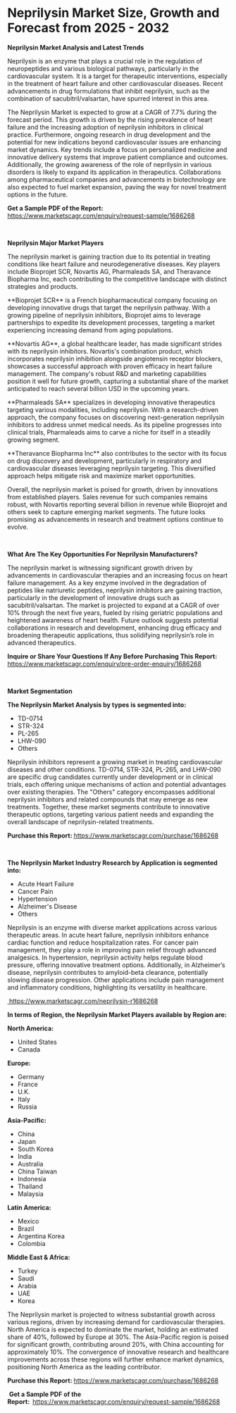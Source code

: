 <p><h1>Neprilysin Market Size, Growth and Forecast from 2025 - 2032</h1></p><p><strong>Neprilysin Market Analysis and Latest Trends</strong></p>
<p><p>Neprilysin is an enzyme that plays a crucial role in the regulation of neuropeptides and various biological pathways, particularly in the cardiovascular system. It is a target for therapeutic interventions, especially in the treatment of heart failure and other cardiovascular diseases. Recent advancements in drug formulations that inhibit neprilysin, such as the combination of sacubitril/valsartan, have spurred interest in this area.</p><p>The Neprilysin Market is expected to grow at a CAGR of 7.7% during the forecast period. This growth is driven by the rising prevalence of heart failure and the increasing adoption of neprilysin inhibitors in clinical practice. Furthermore, ongoing research in drug development and the potential for new indications beyond cardiovascular issues are enhancing market dynamics. Key trends include a focus on personalized medicine and innovative delivery systems that improve patient compliance and outcomes. Additionally, the growing awareness of the role of neprilysin in various disorders is likely to expand its application in therapeutics. Collaborations among pharmaceutical companies and advancements in biotechnology are also expected to fuel market expansion, paving the way for novel treatment options in the future.</p></p>
<p><strong>Get a Sample PDF of the Report:&nbsp;</strong> <a href="https://www.marketscagr.com/enquiry/request-sample/1686268?utm_campaign=2951&utm_medium=2&utm_source=Github&utm_content=ia&utm_term=19042025&utm_id=neprilysin">https://www.marketscagr.com/enquiry/request-sample/1686268</a></p>
<p>&nbsp;</p>
<p><strong>Neprilysin Major Market Players</strong></p>
<p><p>The neprilysin market is gaining traction due to its potential in treating conditions like heart failure and neurodegenerative diseases. Key players include Bioprojet SCR, Novartis AG, Pharmaleads SA, and Theravance Biopharma Inc, each contributing to the competitive landscape with distinct strategies and products.</p><p>**Bioprojet SCR** is a French biopharmaceutical company focusing on developing innovative drugs that target the neprilysin pathway. With a growing pipeline of neprilysin inhibitors, Bioprojet aims to leverage partnerships to expedite its development processes, targeting a market experiencing increasing demand from aging populations.</p><p>**Novartis AG**, a global healthcare leader, has made significant strides with its neprilysin inhibitors. Novartis's combination product, which incorporates neprilysin inhibition alongside angiotensin receptor blockers, showcases a successful approach with proven efficacy in heart failure management. The company's robust R&D and marketing capabilities position it well for future growth, capturing a substantial share of the market anticipated to reach several billion USD in the upcoming years.</p><p>**Pharmaleads SA** specializes in developing innovative therapeutics targeting various modalities, including neprilysin. With a research-driven approach, the company focuses on discovering next-generation neprilysin inhibitors to address unmet medical needs. As its pipeline progresses into clinical trials, Pharmaleads aims to carve a niche for itself in a steadily growing segment.</p><p>**Theravance Biopharma Inc** also contributes to the sector with its focus on drug discovery and development, particularly in respiratory and cardiovascular diseases leveraging neprilysin targeting. This diversified approach helps mitigate risk and maximize market opportunities.</p><p>Overall, the neprilysin market is poised for growth, driven by innovations from established players. Sales revenue for such companies remains robust, with Novartis reporting several billion in revenue while Bioprojet and others seek to capture emerging market segments. The future looks promising as advancements in research and treatment options continue to evolve.</p></p>
<p>&nbsp;</p>
<p><strong>What Are The Key Opportunities For Neprilysin Manufacturers?</strong></p>
<p><p>The neprilysin market is witnessing significant growth driven by advancements in cardiovascular therapies and an increasing focus on heart failure management. As a key enzyme involved in the degradation of peptides like natriuretic peptides, neprilysin inhibitors are gaining traction, particularly in the development of innovative drugs such as sacubitril/valsartan. The market is projected to expand at a CAGR of over 10% through the next five years, fueled by rising geriatric populations and heightened awareness of heart health. Future outlook suggests potential collaborations in research and development, enhancing drug efficacy and broadening therapeutic applications, thus solidifying neprilysin’s role in advanced therapeutics.</p></p>
<p><strong>Inquire or Share Your Questions If Any Before Purchasing This Report:</strong> <a href="https://www.marketscagr.com/enquiry/pre-order-enquiry/1686268?utm_campaign=2951&utm_medium=2&utm_source=Github&utm_content=ia&utm_term=19042025&utm_id=neprilysin">https://www.marketscagr.com/enquiry/pre-order-enquiry/1686268</a></p>
<p>&nbsp;</p>
<p><strong>Market Segmentation</strong></p>
<p><strong>The Neprilysin Market Analysis by types is segmented into:</strong></p>
<p><ul><li>TD-0714</li><li>STR-324</li><li>PL-265</li><li>LHW-090</li><li>Others</li></ul></p>
<p><p>Neprilysin inhibitors represent a growing market in treating cardiovascular diseases and other conditions. TD-0714, STR-324, PL-265, and LHW-090 are specific drug candidates currently under development or in clinical trials, each offering unique mechanisms of action and potential advantages over existing therapies. The "Others" category encompasses additional neprilysin inhibitors and related compounds that may emerge as new treatments. Together, these market segments contribute to innovative therapeutic options, targeting various patient needs and expanding the overall landscape of neprilysin-related treatments.</p></p>
<p><strong>Purchase this Report:&nbsp;</strong><a href="https://www.marketscagr.com/purchase/1686268?utm_campaign=2951&utm_medium=2&utm_source=Github&utm_content=ia&utm_term=19042025&utm_id=neprilysin">https://www.marketscagr.com/purchase/1686268</a></p>
<p>&nbsp;</p>
<p><strong>The Neprilysin Market Industry Research by Application is segmented into:</strong></p>
<p><ul><li>Acute Heart Failure</li><li>Cancer Pain</li><li>Hypertension</li><li>Alzheimer's Disease</li><li>Others</li></ul></p>
<p><p>Neprilysin is an enzyme with diverse market applications across various therapeutic areas. In acute heart failure, neprilysin inhibitors enhance cardiac function and reduce hospitalization rates. For cancer pain management, they play a role in improving pain relief through advanced analgesics. In hypertension, neprilysin activity helps regulate blood pressure, offering innovative treatment options. Additionally, in Alzheimer’s disease, neprilysin contributes to amyloid-beta clearance, potentially slowing disease progression. Other applications include pain management and inflammatory conditions, highlighting its versatility in healthcare.</p></p>
<p><a href="https://www.marketscagr.com/neprilysin-r1686268?utm_campaign=2951&utm_medium=2&utm_source=Github&utm_content=ia&utm_term=19042025&utm_id=neprilysin">&nbsp;https://www.marketscagr.com/neprilysin-r1686268</a></p>
<p><strong>In terms of Region, the Neprilysin Market Players available by Region are:</strong></p>
<p>
    <p> <strong> North America: </strong>
        <ul>
            <li>United States</li>
            <li>Canada</li>
        </ul>
        </p> 
    <p> <strong> Europe: </strong>
        <ul>
            <li>Germany</li>
            <li>France</li>
            <li>U.K.</li>
            <li>Italy</li>
            <li>Russia</li>
        </ul>
        </p> 
    <p> <strong> Asia-Pacific: </strong>
        <ul>
            <li>China</li>
            <li>Japan</li>
            <li>South Korea</li>
            <li>India</li>
            <li>Australia</li>
            <li>China Taiwan</li>
            <li>Indonesia</li>
            <li>Thailand</li>
            <li>Malaysia</li>
        </ul>
        </p> 
    <p> <strong> Latin America: </strong>
        <ul>
            <li>Mexico</li>
            <li>Brazil</li>
            <li>Argentina Korea</li>
            <li>Colombia</li>
        </ul>
        </p> 
    <p> <strong> Middle East & Africa: </strong>
        <ul>
            <li>Turkey</li>
            <li>Saudi</li>
            <li>Arabia</li>
            <li>UAE</li>
            <li>Korea</li>
        </ul>
    </p>
    </p>
<p><p>The Neprilysin market is projected to witness substantial growth across various regions, driven by increasing demand for cardiovascular therapies. North America is expected to dominate the market, holding an estimated share of 40%, followed by Europe at 30%. The Asia-Pacific region is poised for significant growth, contributing around 20%, with China accounting for approximately 10%. The convergence of innovative research and healthcare improvements across these regions will further enhance market dynamics, positioning North America as the leading contributor.</p></p>
<p><strong>Purchase this Report: </strong><a href="https://www.marketscagr.com/purchase/1686268?utm_campaign=2951&utm_medium=2&utm_source=Github&utm_content=ia&utm_term=19042025&utm_id=neprilysin">https://www.marketscagr.com/purchase/1686268</a></p>
<p>&nbsp;<strong>Get a Sample PDF of the Report:&nbsp;&nbsp;</strong><a href="https://www.marketscagr.com/enquiry/request-sample/1686268?utm_campaign=2951&utm_medium=2&utm_source=Github&utm_content=ia&utm_term=19042025&utm_id=neprilysin">https://www.marketscagr.com/enquiry/request-sample/1686268</a></p>
<p><strong></strong></p>
<p><p></p><p></p><p></p></p>